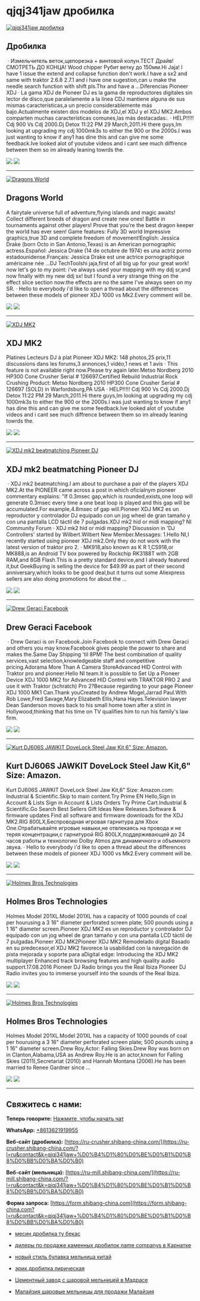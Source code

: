 # qjqj341jaw дробилка

<a href="https://swt.shibang-china.com/?l=ru&img&k=qjqj341jaw+%D0%B4%D1%80%D0%BE%D0%B1%D0%B8%D0%BB%D0%BA%D0%B0" target="_blank">![qjqj341jaw дробилка](http://static.shibang-china.com/all-800x300/1174.jpg)</a>

## Дробилка
&nbsp;&#0183;&#32;Измельчитель веток,щепорезка + винтовой колун.ТЕСТ Драйв! СМОТРЕТЬ ДО КОНЦА! Wood chipper Рубит ветку до 150мм.Hi Jaja! I have 1 issue the extend and collapse function don't work.I have a sx2 and same with traktor 2.6.8 2.7.1 and i have one sugestion,can u make the needle search function with shift pls.Thx and have a …Diferencias Pioneer XDJ&nbsp;&#0183;&#32;La gama XDJ de Pioneer DJ es la gama de reproductores digitales sin lector de disco,que paralelamente a la l&#237;nea CDJ mantiene alguna de sus mismas caracter&#237;sticas,a un precio considerablemente m&#225;s bajo.Actualmente existen dos modelos de XDJ,el XDJ y el XDJ MK2.Ambos comparten muchas caracter&#237;sticas comunes,las m&#225;s destacadas:.&nbsp;&#0183;&#32;HELP!!!!! Cdj 900 Vs Cdj 2000.Dj Detox 11:22 PM 29 March,2011.Hi there guys,Im looking at upgrading my cdj 1000mk3s to either the 900 or the 2000s.I was just wanting to know if any1 has dine this and can give me some feedback.Ive looked alot of youtube videos and i cant see much diffrence between them so im already leaning towrds the.


<a href="https://whatsapp.shibangsoft.com/WhatsApp.php" target="_blank" title="WhatsApp">![](http://static.shibang-china.com/icon/whatsapp.png)</a> <a href="https://swt.shibang-china.com/?l=ru&icon&k=qjqj341jaw+%D0%B4%D1%80%D0%BE%D0%B1%D0%B8%D0%BB%D0%BA%D0%B0" target="_blank">![](http://static.shibang-china.com/icon/chat-ru.png)</a>

---

<a href="https://swt.shibang-china.com/?l=ru&img&k=qjqj341jaw+%D0%B4%D1%80%D0%BE%D0%B1%D0%B8%D0%BB%D0%BA%D0%B0" target="_blank">![Dragons World](http://static.shibang-china.com/all-800x300/803.jpg)</a>

## Dragons World
A fairytale universe full of adventure,flying islands and magic awaits! Collect different breeds of dragon and create new ones! Battle in tournaments against other players! Prove that you’re the best dragon keeper the world has ever seen! Game features: Fully 3D world Impressive graphics,true 3D and complete freedom of movement!English: Jessica Drake (born Octo in San Antonio,Texas) is an American pornographic actress.Espa&#241;ol: Jessica Drake (14 de octubre de 1974) es una actriz porno estadounidense.Fran&#231;ais: Jessica Drake est une actrice pornographique am&#233;ricaine n&#233;e …DJ TechToolshi jaja,first of all big up for your great work! now let's go to my point: i've always used your mapping with my ddj sr,and now finally with my new ddj sx! but I found a very strange thing on the effect slice section now:the effects are no the same I've always seen on my SR.&nbsp;&#0183;&#32;Hello to everybody i'd like to open a thread about the differences between these models of pioneer XDJ 1000 vs Mk2.Every comment will be.


<a href="https://whatsapp.shibangsoft.com/WhatsApp.php" target="_blank" title="WhatsApp">![](http://static.shibang-china.com/icon/whatsapp.png)</a> <a href="https://swt.shibang-china.com/?l=ru&icon&k=qjqj341jaw+%D0%B4%D1%80%D0%BE%D0%B1%D0%B8%D0%BB%D0%BA%D0%B0" target="_blank">![](http://static.shibang-china.com/icon/chat-ru.png)</a>

---

<a href="https://swt.shibang-china.com/?l=ru&img&k=qjqj341jaw+%D0%B4%D1%80%D0%BE%D0%B1%D0%B8%D0%BB%D0%BA%D0%B0" target="_blank">![XDJ MK2](http://static.shibang-china.com/all-800x300/1458.jpg)</a>

## XDJ MK2
Platines Lecteurs DJ &#224; plat Pioneer XDJ MK2: 148 photos,25 prix,11 discussions dans les forums,3 annonces,1 vid&#233;o,1 news et 1 avis&nbsp;&#0183;&#32;This feature is not available right now.Please try again later.Metso Nordberg 2010 HP300 Cone Crusher Serial # 126697.Certified Rebuild Industrial Rock Crushing Product: Metso Nordberg 2010 HP300 Cone Crusher Serial # 126697 (SOLD) in Warfordsburg,PA USA&nbsp;&#0183;&#32;HELP!!!!! Cdj 900 Vs Cdj 2000.Dj Detox 11:22 PM 29 March,2011.Hi there guys,Im looking at upgrading my cdj 1000mk3s to either the 900 or the 2000s.I was just wanting to know if any1 has dine this and can give me some feedback.Ive looked alot of youtube videos and i cant see much diffrence between them so im already leaning towrds the.


<a href="https://whatsapp.shibangsoft.com/WhatsApp.php" target="_blank" title="WhatsApp">![](http://static.shibang-china.com/icon/whatsapp.png)</a> <a href="https://swt.shibang-china.com/?l=ru&icon&k=qjqj341jaw+%D0%B4%D1%80%D0%BE%D0%B1%D0%B8%D0%BB%D0%BA%D0%B0" target="_blank">![](http://static.shibang-china.com/icon/chat-ru.png)</a>

---

<a href="https://swt.shibang-china.com/?l=ru&img&k=qjqj341jaw+%D0%B4%D1%80%D0%BE%D0%B1%D0%B8%D0%BB%D0%BA%D0%B0" target="_blank">![XDJ mk2 beatmatching Pioneer DJ](http://static.shibang-china.com/all-800x300/1343.jpg)</a>

## XDJ mk2 beatmatching Pioneer DJ
&nbsp;&#0183;&#32;XDJ mk2 beatmatching.I am about to purchase a pair of the players XDJ MK2.At the PIONEER came across a post in which oficialnym pioneer commentary explains: &quot;If 0.3msec gap,which is rounded,exists,one loop will generate 0.3msec every time a one beat loop is played and this gap will be accumulated.For example,4.8msec of gap will.Pioneer XDJ MK2 es un reproductor y controlador DJ equipado con un jog wheel de gran tama&#241;o y con una pantalla LCD t&#225;ctil de 7 pulgadas.XDJ mk2 hid or midi mapping? NI Community Forum&nbsp;&#0183;&#32;XDJ mk2 hid or midi mapping? Discussion in 'DJ Controllers' started by Wilbert.Wilbert New Member.Messages: 1.Hello NI,I recently started using pioneer XDJ mk2.Only they do not work with the latest version of traktor pro 2.&nbsp;&#0183;&#32;MK918,also known as K R 1,CS918,or MK888,is an Android TV box powered by Rockchip RK3188T with 2GB RAM,and 8GB Flash.This is a pretty standard device,and I already featured it,but GeekBuying is selling the device for $49.99 as part of their second anniversary,which looks to be good deal,but it turns out some Aliexpress sellers are also doing promotions for about the …


<a href="https://whatsapp.shibangsoft.com/WhatsApp.php" target="_blank" title="WhatsApp">![](http://static.shibang-china.com/icon/whatsapp.png)</a> <a href="https://swt.shibang-china.com/?l=ru&icon&k=qjqj341jaw+%D0%B4%D1%80%D0%BE%D0%B1%D0%B8%D0%BB%D0%BA%D0%B0" target="_blank">![](http://static.shibang-china.com/icon/chat-ru.png)</a>

---

<a href="https://swt.shibang-china.com/?l=ru&img&k=qjqj341jaw+%D0%B4%D1%80%D0%BE%D0%B1%D0%B8%D0%BB%D0%BA%D0%B0" target="_blank">![Drew Geraci Facebook](http://static.shibang-china.com/all-800x300/637.jpg)</a>

## Drew Geraci Facebook
&nbsp;&#0183;&#32;Drew Geraci is on Facebook.Join Facebook to connect with Drew Geraci and others you may know.Facebook gives people the power to share and makes the.Same Day Shipping 'til 8PM! The best combination of quality services,vast selection,knowledgeable staff and competitive pricing.Adorama More Than A Camera StoreAdvanced HID Control with Traktor pro and pioneer.Hello NI team.It is possible to Set Up a Pioneer Device XDJ 1000 MK2 for Advanced HID Control with TRAKTOR PRO 2 and use it with Traktor (schratch) Pro 2?Because regarding to your page Pioneer XDJ 1000 MK1 Can.Thank youCreated by Andrew Mogel,Jarrad Paul.With Rob Lowe,Fred Savage,Mary Elizabeth Ellis,Hana Hayes.Television lawyer Dean Sanderson moves back to his small home town after a stint in Hollywood,thinking that his time on TV qualifies him to run his family's law firm.


<a href="https://whatsapp.shibangsoft.com/WhatsApp.php" target="_blank" title="WhatsApp">![](http://static.shibang-china.com/icon/whatsapp.png)</a> <a href="https://swt.shibang-china.com/?l=ru&icon&k=qjqj341jaw+%D0%B4%D1%80%D0%BE%D0%B1%D0%B8%D0%BB%D0%BA%D0%B0" target="_blank">![](http://static.shibang-china.com/icon/chat-ru.png)</a>

---

<a href="https://swt.shibang-china.com/?l=ru&img&k=qjqj341jaw+%D0%B4%D1%80%D0%BE%D0%B1%D0%B8%D0%BB%D0%BA%D0%B0" target="_blank">![Kurt DJ606S JAWKIT DoveLock Steel Jaw Kit,6&quot; Size: Amazon.](http://static.shibang-china.com/all-800x300/1181.jpg)</a>

## Kurt DJ606S JAWKIT DoveLock Steel Jaw Kit,6&quot; Size: Amazon.
Kurt DJ606S JAWKIT DoveLock Steel Jaw Kit,6&quot; Size: Amazon.com: Industrial &amp; Scientific.Skip to main content.Try Prime EN Hello,Sign in Account &amp; Lists Sign in Account &amp; Lists Orders Try Prime Cart.Industrial &amp; Scientific.Go Search Best Sellers Gift Ideas New Releases.Software &amp; firmware updates Find all software and firmware downloads for the XDJ MK2.RIG 800LX,Беспроводная игровая гарнитура для Xbox One.Отрабатывайте игровые навыки,не отвлекаясь на провода и не теряя концентрации,с гарнитурой RIG 800LX,поддерживающей до 24 часов работы и технологию Dolby Atmos для динамичного и объемного звука.&nbsp;&#0183;&#32;Hello to everybody i'd like to open a thread about the differences between these models of pioneer XDJ 1000 vs Mk2.Every comment will be.


<a href="https://whatsapp.shibangsoft.com/WhatsApp.php" target="_blank" title="WhatsApp">![](http://static.shibang-china.com/icon/whatsapp.png)</a> <a href="https://swt.shibang-china.com/?l=ru&icon&k=qjqj341jaw+%D0%B4%D1%80%D0%BE%D0%B1%D0%B8%D0%BB%D0%BA%D0%B0" target="_blank">![](http://static.shibang-china.com/icon/chat-ru.png)</a>

---

<a href="https://swt.shibang-china.com/?l=ru&img&k=qjqj341jaw+%D0%B4%D1%80%D0%BE%D0%B1%D0%B8%D0%BB%D0%BA%D0%B0" target="_blank">![Holmes Bros Technologies](http://static.shibang-china.com/all-800x300/10.jpg)</a>

## Holmes Bros Technologies
Holmes Model 201XL.Model 201XL has a capacity of 1000 pounds of coal per hourusing a 3 16&quot; diameter perforated screen plate; 500 pounds using a 1 16&quot; diameter screen.Pioneer XDJ MK2 es un reproductor y controlador DJ equipado con un jog wheel de gran tama&#241;o y con una pantalla LCD t&#225;ctil de 7 pulgadas.Pioneer XDJ MK2Pioneer XDJ MK2 Remodelado digital Basado en su predecesor,el XDJ MK2 favorece la usabilidad con la navegaci&#243;n de pista mejorada y soporte para aDigital edge: Introducing the XDJ MK2 multiplayer Enhanced track browsing features and high quality audio support.17.08.2016 Pioneer DJ Radio brings you the Real Ibiza Pioneer DJ Radio invites you to immerse yourself into the sounds of the Real Ibiza.


<a href="https://whatsapp.shibangsoft.com/WhatsApp.php" target="_blank" title="WhatsApp">![](http://static.shibang-china.com/icon/whatsapp.png)</a> <a href="https://swt.shibang-china.com/?l=ru&icon&k=qjqj341jaw+%D0%B4%D1%80%D0%BE%D0%B1%D0%B8%D0%BB%D0%BA%D0%B0" target="_blank">![](http://static.shibang-china.com/icon/chat-ru.png)</a>

---

<a href="https://swt.shibang-china.com/?l=ru&img&k=qjqj341jaw+%D0%B4%D1%80%D0%BE%D0%B1%D0%B8%D0%BB%D0%BA%D0%B0" target="_blank">![Holmes Bros Technologies](http://static.shibang-china.com/all-800x300/1148.jpg)</a>

## Holmes Bros Technologies
Holmes Model 201XL.Model 201XL has a capacity of 1000 pounds of coal per hourusing a 3 16&quot; diameter perforated screen plate; 500 pounds using a 1 16&quot; diameter screen.Drew Roy,Actor: Falling Skies.Drew Roy was born on in Clanton,Alabama,USA as Andrew Roy.He is an actor,known for Falling Skies (2011),Secretariat (2010) and Hannah Montana (2006).He has been married to Renee Gardner since …

<a href="https://whatsapp.shibangsoft.com/WhatsApp.php" target="_blank" title="WhatsApp">![](http://static.shibang-china.com/icon/whatsapp.png)</a> <a href="https://swt.shibang-china.com/?l=ru&icon&k=qjqj341jaw+%D0%B4%D1%80%D0%BE%D0%B1%D0%B8%D0%BB%D0%BA%D0%B0" target="_blank">![](http://static.shibang-china.com/icon/chat-ru.png)</a>

---
## Свяжитесь с нами:

**Теперь говорите:** [Нажмите, чтобы начать чат](https://swt.shibang-china.com?l=ru&contact&k=qjqj341jaw+%D0%B4%D1%80%D0%BE%D0%B1%D0%B8%D0%BB%D0%BA%D0%B0)

**WhatsApp:**  [+8613621919955](https://whatsapp.shibangsoft.com/WhatsApp.php)

**Веб-сайт (дробилка):** [https://ru-crusher.shibang-china.com/](https://ru-crusher.shibang-china.com/?l=ru&contact&k=qjqj341jaw+%D0%B4%D1%80%D0%BE%D0%B1%D0%B8%D0%BB%D0%BA%D0%B0)

**Веб-сайт (мельница):** [https://ru-mill.shibang-china.com/](https://ru-mill.shibang-china.com/?l=ru&contact&k=qjqj341jaw+%D0%B4%D1%80%D0%BE%D0%B1%D0%B8%D0%BB%D0%BA%D0%B0)

**Форма запроса:** [https://form.shibang-china.com](https://form.shibang-china.com?l=ru&contact&k=qjqj341jaw+%D0%B4%D1%80%D0%BE%D0%B1%D0%B8%D0%BB%D0%BA%D0%B0)

* [месин дробилка ту бекас](../131/%D0%BC%D0%B5%D1%81%D0%B8%D0%BD%20%D0%B4%D1%80%D0%BE%D0%B1%D0%B8%D0%BB%D0%BA%D0%B0%20%D1%82%D1%83%20%D0%B1%D0%B5%D0%BA%D0%B0%D1%81.md)

* [дилеры по продаже каменных дробилок name companys в Карнатке](../134/%D0%B4%D0%B8%D0%BB%D0%B5%D1%80%D1%8B%20%D0%BF%D0%BE%20%D0%BF%D1%80%D0%BE%D0%B4%D0%B0%D0%B6%D0%B5%20%D0%BA%D0%B0%D0%BC%D0%B5%D0%BD%D0%BD%D1%8B%D1%85%20%D0%B4%D1%80%D0%BE%D0%B1%D0%B8%D0%BB%D0%BE%D0%BA%20name%20companys%20%D0%B2%20%D0%9A%D0%B0%D1%80%D0%BD%D0%B0%D1%82%D0%BA%D0%B5.md)

* [новый стиль булавка мельница китай](../134/%D0%BD%D0%BE%D0%B2%D1%8B%D0%B9%20%D1%81%D1%82%D0%B8%D0%BB%D1%8C%20%D0%B1%D1%83%D0%BB%D0%B0%D0%B2%D0%BA%D0%B0%20%D0%BC%D0%B5%D0%BB%D1%8C%D0%BD%D0%B8%D1%86%D0%B0%20%D0%BA%D0%B8%D1%82%D0%B0%D0%B9.md)

* [эрик дробилка лирическая](../132/%D1%8D%D1%80%D0%B8%D0%BA%20%D0%B4%D1%80%D0%BE%D0%B1%D0%B8%D0%BB%D0%BA%D0%B0%20%D0%BB%D0%B8%D1%80%D0%B8%D1%87%D0%B5%D1%81%D0%BA%D0%B0%D1%8F.md)

* [Цементный завод с шаровой мельницей в Мадрасе](../135/%D0%A6%D0%B5%D0%BC%D0%B5%D0%BD%D1%82%D0%BD%D1%8B%D0%B9%20%D0%B7%D0%B0%D0%B2%D0%BE%D0%B4%20%D1%81%20%D1%88%D0%B0%D1%80%D0%BE%D0%B2%D0%BE%D0%B9%20%D0%BC%D0%B5%D0%BB%D1%8C%D0%BD%D0%B8%D1%86%D0%B5%D0%B9%20%D0%B2%20%D0%9C%D0%B0%D0%B4%D1%80%D0%B0%D1%81%D0%B5.md)

* [Малайзия шаровые мельницы для продажи Малайзия](../132/%D0%9C%D0%B0%D0%BB%D0%B0%D0%B9%D0%B7%D0%B8%D1%8F%20%D1%88%D0%B0%D1%80%D0%BE%D0%B2%D1%8B%D0%B5%20%D0%BC%D0%B5%D0%BB%D1%8C%D0%BD%D0%B8%D1%86%D1%8B%20%D0%B4%D0%BB%D1%8F%20%D0%BF%D1%80%D0%BE%D0%B4%D0%B0%D0%B6%D0%B8%20%D0%9C%D0%B0%D0%BB%D0%B0%D0%B9%D0%B7%D0%B8%D1%8F.md)